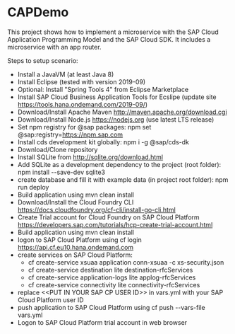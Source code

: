 # CAPDemo
This project shows how to implement a microservice with the SAP Cloud Application Programming Model and the SAP Cloud SDK. It includes a microservice with an app router.

Steps to setup scenario:
  - Install a JavaVM (at least Java 8)
  - Install Eclipse (tested with version 2019-09)
  - Optional: Install "Spring Tools 4" from Eclipse Marketplace
  - Install SAP Cloud Business Application Tools for Ecslipe (update site https://tools.hana.ondemand.com/2019-09/)
  - Download/Install Apache Maven http://maven.apache.org/download.cgi
  - Download/Install Node.js https://nodejs.org (use latest LTS release)
  - Set npm registry for @sap packages: npm set @sap:registry=https://npm.sap.com
  - Install cds development kit globally: npm i -g @sap/cds-dk
  - Download/Clone repository
  - Install SQLite from http://sqlite.org/download.html
  - Add SQLite as a development dependency to the project (root folder): npm install --save-dev sqlite3
  - create database and fill it with example data (in project root folder): npm run deploy
  - Build application using mvn clean install
  - Download/Install the Cloud Foundry CLI https://docs.cloudfoundry.org/cf-cli/install-go-cli.html
  - Create Trial account for Cloud Foundry on SAP Cloud Platform https://developers.sap.com/tutorials/hcp-create-trial-account.html
  - Build application using mvn clean install
  - logon to SAP Cloud Platform using cf login https://api.cf.eu10.hana.ondemand.com
  - create services on SAP Cloud Platform:
    - cf create-service xsuaa application conn-xsuaa -c xs-security.json
    - cf create-service destination lite destination-rfcServices
    - cf create-service application-logs lite applog-rfcServices
    - cf create-service connectivity lite connectivity-rfcServices
  - replace \<<PUT IN YOUR SAP CP USER ID\>> in vars.yml with your SAP Cloud Platform user ID
  - push application to SAP Cloud Platform using cf push --vars-file vars.yml
  - Logon to SAP Cloud Platform trial account in web browser

